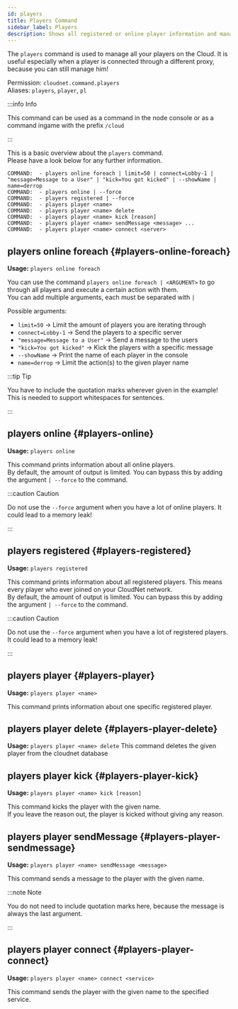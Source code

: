 ```yaml
---
id: players
title: Players Command
sidebar_label: Players
description: Shows all registered or online player information and manages them.
---
```


The `players` command is used to manage all your players on the Cloud.
It is useful especially when a player is connected through a different proxy, because you can still manage him!

Permission: `cloudnet.command.players`  
Aliases: `players`, `player`, `pl`

:::info Info

This command can be used as a command in the node console or as a command ingame with the prefix `/cloud`

:::

This is a basic overview about the `players` command.  
Please have a look below for any further information.

```
COMMAND:  - players online foreach | limit=50 | connect=Lobby-1 | "message=Message to a User" | "kick=You got kicked" | --showName | name=derrop
COMMAND:  - players online | --force
COMMAND:  - players registered | --force
COMMAND:  - players player <name>
COMMAND:  - players player <name> delete
COMMAND:  - players player <name> kick [reason]
COMMAND:  - players player <name> sendMessage <message> ...
COMMAND:  - players player <name> connect <server>
```

## players online foreach {#players-online-foreach}

**Usage:** `players online foreach`

You can use the command `players online foreach | <ARGUMENT>` to go through all players and execute a certain action with them.  
You can add multiple arguments, each must be separated with `|`

Possible arguments:

- `limit=50` -> Limit the amount of players you are iterating through
- `connect=Lobby-1` -> Send the players to a specific server
- `"message=Message to a User"` -> Send a message to the users
- `"kick=You got kicked"` -> Kick the players with a specific message
- `--showName` -> Print the name of each player in the console
- `name=derrop` -> Limit the action(s) to the given player name

:::tip Tip

You have to include the quotation marks wherever given in the example! This is needed to support whitespaces for sentences.

:::

## players online {#players-online}

**Usage:** `players online`

This command prints information about all online players.  
By default, the amount of output is limited. You can bypass this by adding the argument `| --force` to the command.

:::caution Caution

Do not use the `--force` argument when you have a lot of online players. It could lead to a memory leak!

:::

## players registered {#players-registered}

**Usage:** `players registered`

This command prints information about all registered players. This means every player who ever joined on your CloudNet network.  
By default, the amount of output is limited. You can bypass this by adding the argument `| --force` to the command.

:::caution Caution

Do not use the `--force` argument when you have a lot of registered players. It could lead to a memory leak!

:::

## players player {#players-player}

**Usage:** `players player <name>`

This command prints information about one specific registered player.

## players player delete {#players-player-delete}

**Usage:** `players player <name> delete`
This command deletes the given player from the cloudnet database

## players player kick {#players-player-kick}

**Usage:** `players player <name> kick [reason]`

This command kicks the player with the given name.  
If you leave the reason out, the player is kicked without giving any reason.

## players player sendMessage {#players-player-sendmessage}

**Usage:** `players player <name> sendMessage <message>`

This command sends a message to the player with the given name.

:::note Note

You do not need to include quotation marks here, because the message is always the last argument.

:::

## players player connect {#players-player-connect}

**Usage:** `players player <name> connect <service>`

This command sends the player with the given name to the specified service.
